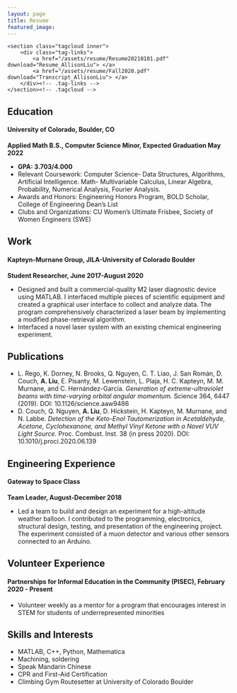 ```yaml
---
layout: page
title: Resume
featured_image:
---
```

 <!-- Create a sorted array of tags -->
    <section class="tagcloud inner">
        <div class="tag-links">
            <a href="/assets/resume/Resume20210101.pdf" download="Resume_AllisonLiu"> </a>
            <a href="/assets/resume/Fall2020.pdf" download="Transcript_AllisonLiu"> </a>
        </div><!-- .tag-links -->
    </section><!-- .tagcloud -->

## Education
#### University of Colorado, Boulder, CO
**Applied Math B.S., Computer Science Minor, Expected Graduation May 2022**
* **GPA: 3.703/4.000**
* Relevant Coursework: Computer Science- Data Structures, Algorithms, Artificial Intelligence. Math- Multivariable Calculus, Linear Algebra, Probability, Numerical Analysis, Fourier Analysis.
* Awards and Honors: Engineering Honors Program, BOLD Scholar, College of Engineering Dean’s List
* Clubs and Organizations: CU Women’s Ultimate Frisbee, Society of Women Engineers (SWE)

## Work
#### Kapteyn-Murnane Group, JILA-University of Colorado Boulder
**Student Researcher, June 2017-August 2020**
* Designed and built a commercial-quality M2 laser diagnostic device using MATLAB. I interfaced multiple pieces of scientific equipment and created a graphical user interface to collect and analyze data. The program comprehensively characterized a laser beam by implementing a modified phase-retrieval algorithm.
* Interfaced a novel laser system with an existing chemical engineering experiment.

## Publications
* L. Rego, K. Dorney, N. Brooks, Q. Nguyen, C. T. Liao, J. San Román, D. Couch, **A. Liu**, E. Pisanty, M. Lewenstein, L. Plaja, H. C. Kapteyn, M. M. Murnane, and C. Hernández-García. *Generation of extreme-ultraviolet beams with time-varying orbital angular momentum.* Science 364, 6447 (2019). DOI: 10.1126/science.aaw9486 
* D. Couch, Q. Nguyen, **A. Liu**, D. Hickstein, H. Kapteyn, M. Murnane, and N. Labbe. *Detection of the Keto-Enol Tautomerization in Acetaldehyde, Acetone, Cyclohexanone, and Methyl Vinyl Ketone with a Novel VUV Light Source.* Proc. Combust. Inst. 38 (in press 2020). DOI: 10.1010/j.proci.2020.06.139

## Engineering Experience
#### Gateway to Space Class
**Team Leader, August-December 2018**
* Led a team to build and design an experiment for a high-altitude weather balloon. I contributed to the programming, electronics, structural design, testing, and presentation of the engineering project. The experiment consisted of a muon detector and various other sensors connected to an Arduino.


## Volunteer Experience
#### Partnerships for Informal Education in the Community (PISEC), February 2020 - Present
* Volunteer weekly as a mentor for a program that encourages interest in STEM for students of underrepresented minorities


## Skills and Interests
* MATLAB, C++, Python, Mathematica
* Machining, soldering
* Speak Mandarin Chinese
* CPR and First-Aid Certification
* Climbing Gym Routesetter at University of Colorado Boulder
